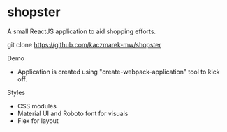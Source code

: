 # shopster

A small ReactJS application to aid shopping efforts.


git clone https://github.com/kaczmarek-mw/shopster

Demo

- Application is created using "create-webpack-application" tool to kick off.

Styles

- CSS modules
- Material UI and Roboto font for visuals
- Flex for layout